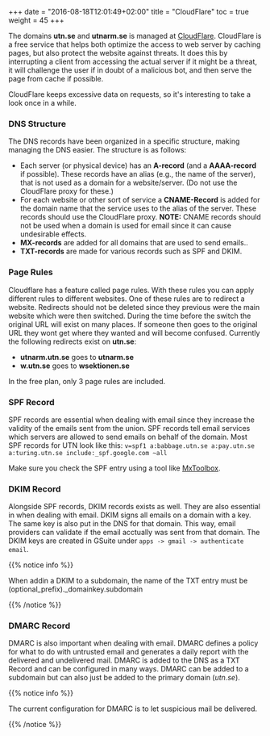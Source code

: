 +++
date = "2016-08-18T12:01:49+02:00"
title = "CloudFlare"
toc = true
weight = 45
+++

The domains **utn.se** and **utnarm.se** is managed at [CloudFlare](https://www.cloudflare.com/).
CloudFlare is a free service that helps both optimize the access to web server
by caching pages, but also protect the website against threats. It does this by
interrupting a client from accessing the actual server if it might be a
threat, it will challenge the user if in doubt of a malicious bot, and then
serve the page from cache if possible.

CloudFlare keeps excessive data on requests, so it's interesting to take a look
once in a while.

### DNS Structure

The DNS records have been organized in a specific structure, making managing the
DNS easier. The structure is as follows:

- Each server (or physical device) has an **A-record** (and a **AAAA-record** if
possible). These records have an alias (e.g., the name of the server), that is
not used as a domain for a website/server. (Do not use the CloudFlare proxy for
these.)
- For each website or other sort of service a **CNAME-Record** is added for the
domain name that the service uses to the alias of the server. These records
should use the CloudFlare proxy.
**NOTE:** CNAME records should not be used when a domain is used for email since it can cause undesirable effects.
- **MX-records** are added for all domains that are used to send emails..
- **TXT-records** are made for various records such as SPF and DKIM.

### Page Rules

Cloudflare has a feature called page rules.
With these rules you can apply different rules to different websites.
One of these rules are to redirect a website. 
Redirects should not be deleted since they previous were the main website which were then switched.
During the time before the switch the original URL will exist on many places. 
If someone then goes to the original URL they wont get where they wanted and will become confused.
Currently the following redirects exist on **utn.se**:

- **utnarm.utn.se** goes to **utnarm.se**
- **w.utn.se** goes to **wsektionen.se**

In the free plan, only 3 page rules are included.

### SPF Record

SPF records are essential when dealing with email since they increase the validity of the emails sent from the union.
SPF records tell email services which servers are allowed to send emails on behalf of the domain.
Most SPF records for UTN look like this:
`v=spf1 a:babbage.utn.se a:pay.utn.se a:turing.utn.se include:_spf.google.com ~all`

Make sure you check the SPF entry using a tool like
[MxToolbox](http://mxtoolbox.com/spf.aspx).

### DKIM Record

Alongside SPF records, DKIM records exists as well. They are also essential in when dealing with email.
DKIM signs all emails on a domain with a key.
The same key is also put in the DNS for that domain. 
This way, email providers can validate if the email acctually was sent from that domain.
The DKIM keys are created in GSuite under `apps -> gmail -> authenticate email`.

{{% notice info %}}

When addin a DKIM to a subdomain, the name of the TXT entry must be (optional_prefix)._domainkey.subdomain

{{% /notice %}}

### DMARC Record

DMARC is also important when dealing with email.
DMARC defines a policy for what to do with untrusted email and generates a daily report with the delivered and undelivered mail.
DMARC is added to the DNS as a TXT Record and can be configured in many ways.
DMARC can be added to a subdomain but can also just be added to the primary domain (*utn.se*).

{{% notice info %}}

The current configuration for DMARC is to let suspicious mail be delivered.

{{% /notice %}}
